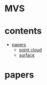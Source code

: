 <a name="MVS"></a>
# MVS

# contents
- [papers](#papers)
    - [point cloud](#point-cloud)
    - [surface](#surface)
    
<a name="papers"></a>
# papers
